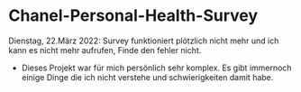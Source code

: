 # Chanel-Personal-Health-Survey

Dienstag, 22.März 2022: Survey funktioniert plötzlich nicht mehr und ich kann es nicht mehr aufrufen, Finde den fehler nicht.

- Dieses Projekt war für mich persönlich sehr komplex. Es gibt immernoch einige Dinge die ich nicht verstehe und schwierigkeiten damit habe.
